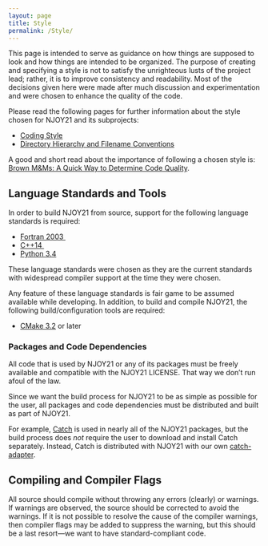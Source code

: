 ```yaml
---
layout: page
title: Style
permalink: /Style/
---
```

This page is intended to serve as guidance on how things are supposed to look and how things are intended to be organized. The purpose of creating and specifying a style is not to satisfy the unrighteous lusts of the project lead; rather, it is to improve consistency and readability. Most of the decisions given here were made after much discussion and experimentation and were chosen to enhance the quality of the code.

Please read the following pages for further information about the style chosen for NJOY21 and its subprojects:

- [Coding Style](Code.html)
- [Directory Hierarchy and Filename Conventions](Hierarchy.html)

A good and short read about the importance of following a chosen style is: [Brown M&Ms: A Quick Way to Determine Code Quality](http://hiltmon.com/blog/2015/10/14/brown-mms/).

## Language Standards and Tools

In order to build NJOY21 from source, support for the following language standards is required:

 - [Fortran 2003 ](http://j3-fortran.org)
 - [C++14 ](http://www.iso.org/iso/home/store/catalogue_tc/catalogue_detail.htm?csnumber=64029)
 - [Python 3.4](https://docs.python.org/3.4/)

These language standards were chosen as they are the current standards with widespread compiler support at the time they were chosen.

Any feature of these language standards is fair game to be assumed available while developing. In addition, to build and compile NJOY21, the following build/configuration tools are required:

 - [CMake 3.2](http://cmake.org) or later

### Packages and Code Dependencies
All code that is used by NJOY21 or any of its packages must be freely available and compatible with the NJOY21 LICENSE. That way we don’t run afoul of the law.

Since we want the build process for NJOY21 to be as simple as possible for the user, all packages and code dependencies must be distributed and built as part of NJOY21. 

For example, [Catch](https://github.com/philsquared/Catch) is used in nearly all of the NJOY21 packages, but the build process does *not* require the user to download and install Catch separately. Instead, Catch is distributed with NJOY21 with our own [catch-adapter](https://github.com/njoy/catch-adapter).


## Compiling and Compiler Flags

All source should compile without throwing any errors (clearly) or warnings. If warnings are observed, the source should be corrected to avoid the warnings. If it is not possible to resolve the cause of the compiler warnings, then compiler flags may be added to suppress the warning, but this should be a last resort—we want to have standard-compliant code.
